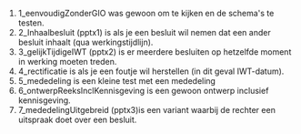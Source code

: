 1. 1_eenvoudigZonderGIO was gewoon om te kijken en de schema's te testen.
1. 2_Inhaalbesluit (pptx1) is als je een besluit wil nemen dat een ander besluit inhaalt (qua werkingstijdlijn). 
1. 3_gelijkTijdigeIWT (pptx2) is er meerdere besluiten op hetzelfde moment in werking moeten treden.
1. 4_rectificatie is als je een foutje wil herstellen (in dit geval IWT-datum).
1. 5_mededeling is een kleine test met een mededeling
1. 6_ontwerpReeksInclKennisgeving is een gewoon ontwerp inclusief kennisgeving.
1. 7_mededelingUitgebreid (pptx3)is een variant waarbij de rechter een uitspraak doet over een besluit.
